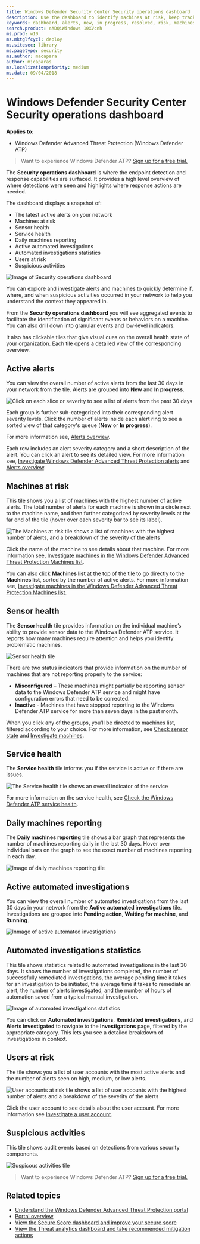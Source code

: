 ```yaml
---
title: Windows Defender Security Center Security operations dashboard
description: Use the dashboard to identify machines at risk, keep track of the status of the service, and see statistics and information about machines and alerts.
keywords: dashboard, alerts, new, in progress, resolved, risk, machines at risk, infections, reporting, statistics, charts, graphs, health, active malware detections, threat category, categories, password stealer, ransomware, exploit, threat, low severity, active malware
search.product: eADQiWindows 10XVcnh
ms.prod: w10
ms.mktglfcycl: deploy
ms.sitesec: library
ms.pagetype: security
ms.author: macapara
author: mjcaparas
ms.localizationpriority: medium
ms.date: 09/04/2018
---
```


# Windows Defender Security Center Security operations dashboard

**Applies to:**
- Windows Defender Advanced Threat Protection (Windows Defender ATP)

>Want to experience Windows Defender ATP? [Sign up for a free trial.](https://www.microsoft.com/en-us/WindowsForBusiness/windows-atp?ocid=docs-wdatp-secopsdashboard-abovefoldlink) 

The **Security operations dashboard** is where the endpoint detection and response capabilities are surfaced. It provides a high level overview of where detections were seen and highlights where response actions are needed. 

The dashboard displays a snapshot of:

- The latest active alerts on your network
- Machines at risk
- Sensor health
- Service health
- Daily machines reporting
- Active automated investigations
- Automated investigations statistics
- Users at risk
- Suspicious activities


![Image of Security operations dashboard](images/atp-sec-ops-dashboard.png)

You can explore and investigate alerts and machines to quickly determine if, where, and when suspicious activities occurred in your network to help you understand the context they appeared in.

From the **Security operations dashboard** you will see aggregated events to facilitate the identification of significant events or behaviors on a machine. You can also drill down into granular events and low-level indicators.

It also has clickable tiles that give visual cues on the overall health state of your organization. Each tile opens a detailed view of the corresponding overview.

## Active alerts
You can view the overall number of active alerts from the last 30 days in your network from the tile. Alerts are grouped into **New** and **In progress**.

![Click on each slice or severity to see a list of alerts from the past 30 days](images/active-alerts-tile.png)

Each group is further sub-categorized into their corresponding alert severity levels. Click the number of alerts inside each alert ring to see a sorted view of that category's queue (**New** or **In progress**).

For more information see, [Alerts overview](alerts-queue-windows-defender-advanced-threat-protection.md).

Each row includes an alert severity category and a short description of the alert. You can click an alert to see its detailed view. For more information see,  [Investigate Windows Defender Advanced Threat Protection alerts](investigate-alerts-windows-defender-advanced-threat-protection.md) and [Alerts overview](alerts-queue-windows-defender-advanced-threat-protection.md).



## Machines at risk
This tile shows you a list of machines with the highest number of active alerts. The total number of alerts for each machine is shown in a circle next to the machine name, and then further categorized by severity levels at the far end of the tile (hover over each severity bar to see its label).

![The Machines at risk tile shows a list of machines with the highest number of alerts, and a breakdown of the severity of the alerts](images/machines-at-risk-tile.png)

Click the name of the machine to see details about that machine. For more information see, [Investigate machines in the Windows Defender Advanced Threat Protection Machines list](investigate-machines-windows-defender-advanced-threat-protection.md).

You can also click **Machines list** at the top of the tile to go directly to the **Machines list**, sorted by the number of active alerts. For more information see, [Investigate machines in the Windows Defender Advanced Threat Protection Machines list](investigate-machines-windows-defender-advanced-threat-protection.md).

## Sensor health
The **Sensor health** tile provides information on the individual machine’s ability to provide sensor data to the Windows Defender ATP service. It reports how many machines require attention and helps you identify problematic machines.

![Sensor health tile](images/atp-tile-sensor-health.png)

There are two status indicators that provide information on the number of machines that are not reporting properly to the service:
-	**Misconfigured** – These machines might partially be reporting sensor data to the Windows Defender ATP service and might have configuration errors that need to be corrected.
- **Inactive** - Machines that have stopped reporting to the Windows Defender ATP service for more than seven days in the past month.


When you click any of the groups, you’ll be directed to machines list, filtered according to your choice. For more information, see [Check sensor state](check-sensor-status-windows-defender-advanced-threat-protection.md) and [Investigate machines](investigate-machines-windows-defender-advanced-threat-protection.md).

## Service health
The **Service health** tile informs you if the service is active or if there are issues.

![The Service health tile shows an overall indicator of the service](images/status-tile.png)

For more information on the service health, see [Check the Windows Defender ATP service health](service-status-windows-defender-advanced-threat-protection.md).


## Daily machines reporting
The **Daily machines reporting** tile shows a bar graph that represents the number of machines reporting daily in the last 30 days. Hover over individual bars on the graph to see the exact number of machines reporting in each day.

![Image of daily machines reporting tile](images/atp-daily-machines-reporting.png)



## Active automated investigations
You can view the overall number of automated investigations from the last 30 days in your network from the **Active automated investigations** tile. Investigations are grouped into **Pending action**, **Waiting for machine**, and **Running**.

![Inmage of active automated investigations](images/atp-active-investigations-tile.png)


## Automated investigations statistics
This tile shows statistics related to automated investigations in the last 30 days. It shows the number of investigations completed, the number of successfully remediated investigations, the average pending time it takes for an investigation to be initiated, the average time it takes to remediate an alert, the number of alerts investigated, and the number of hours of automation saved from a typical manual investigation. 

![Image of automated investigations statistics](images/atp-automated-investigations-statistics.png)

You can click on **Automated investigations**, **Remidated investigations**, and **Alerts investigated** to navigate to the **Investigations** page, filtered by the appropriate category. This lets you see a detailed breakdown of investigations in context.

## Users at risk
The tile shows you a list of user accounts with the most active alerts and the number of alerts seen on high, medium, or low alerts. 

![User accounts at risk tile shows a list of user accounts with the highest number of alerts and a breakdown of the severity of the alerts](images/atp-users-at-risk.png)

Click the user account to see details about the user account. For more information see [Investigate a user account](investigate-user-windows-defender-advanced-threat-protection.md).

## Suspicious activities
This tile shows audit events based on detections from various security components.

![Suspicous activities tile](images/atp-suspicious-activities-tile.png)



>Want to experience Windows Defender ATP? [Sign up for a free trial.](https://www.microsoft.com/en-us/WindowsForBusiness/windows-atp?ocid=docs-wdatp-secopsdashboard-belowfoldlink)

## Related topics
- [Understand the Windows Defender Advanced Threat Protection portal](use-windows-defender-advanced-threat-protection.md)
- [Portal overview](portal-overview-windows-defender-advanced-threat-protection.md)
- [View the Secure Score dashboard and improve your secure score](secure-score-dashboard-windows-defender-advanced-threat-protection.md)
- [View the Threat analytics dashboard and take recommended mitigation actions](threat-analytics-dashboard-windows-defender-advanced-threat-protection.md)


